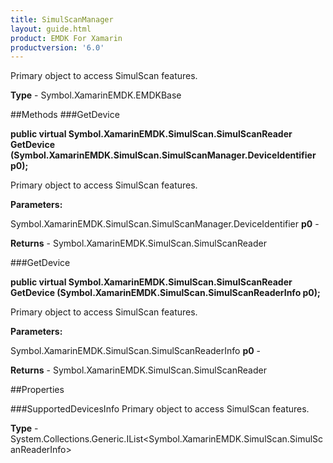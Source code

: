 ```yaml
---
title: SimulScanManager
layout: guide.html
product: EMDK For Xamarin 
productversion: '6.0' 
---
```

Primary object to access SimulScan features.

**Type** - Symbol.XamarinEMDK.EMDKBase

##Methods
###GetDevice

**public virtual Symbol.XamarinEMDK.SimulScan.SimulScanReader GetDevice (Symbol.XamarinEMDK.SimulScan.SimulScanManager.DeviceIdentifier p0);**

Primary object to access SimulScan features.

**Parameters:**

Symbol.XamarinEMDK.SimulScan.SimulScanManager.DeviceIdentifier **p0**  - 
        

**Returns** - Symbol.XamarinEMDK.SimulScan.SimulScanReader

###GetDevice

**public virtual Symbol.XamarinEMDK.SimulScan.SimulScanReader GetDevice (Symbol.XamarinEMDK.SimulScan.SimulScanReaderInfo p0);**

Primary object to access SimulScan features.

**Parameters:**

Symbol.XamarinEMDK.SimulScan.SimulScanReaderInfo **p0**  - 
        

**Returns** - Symbol.XamarinEMDK.SimulScan.SimulScanReader

##Properties

###SupportedDevicesInfo
Primary object to access SimulScan features.

**Type** - System.Collections.Generic.IList<Symbol.XamarinEMDK.SimulScan.SimulScanReaderInfo>
